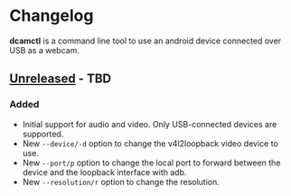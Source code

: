 # Changelog

**dcamctl** is a command line tool to use an android device connected over USB as a webcam.

<!-- next-header -->
## [Unreleased] - TBD

### Added

* Initial support for audio and video. Only USB-connected devices are supported.
* New `--device/-d` option to change the v4l2loopback video device to use.
* New `--port/p` option to change the local port to forward between the device and the loopback interface with adb.
* New `--resolution/r` option to change the resolution.


<!-- next-url -->
[Unreleased]: https://github.com/gourlaysama/dcamctl/compare/a6e91ef...HEAD